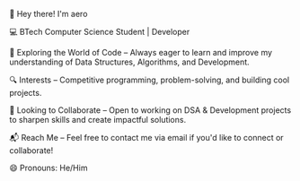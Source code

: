 👋 Hey there! I'm aero

💻 BTech Computer Science Student | Developer

🚀 Exploring the World of Code – Always eager to learn and improve my understanding of Data Structures, Algorithms, and Development.

🔍 Interests – Competitive programming, problem-solving, and building cool projects.

🤝 Looking to Collaborate – Open to working on DSA & Development projects to sharpen skills and create impactful solutions.

📬 Reach Me – Feel free to contact me via email if you'd like to connect or collaborate!

😄 Pronouns: He/Him
